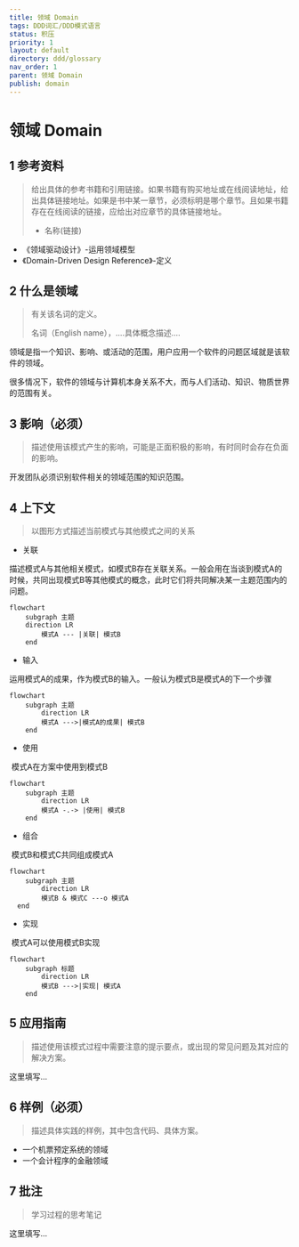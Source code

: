 ```yaml
---
title: 领域 Domain
tags: DDD词汇/DDD模式语言
status: 积压
priority: 1
layout: default
directory: ddd/glossary
nav_order: 1
parent: 领域 Domain
publish: domain
---
```


# 领域 Domain

## 1 参考资料

>给出具体的参考书籍和引用链接。如果书籍有购买地址或在线阅读地址，给出具体链接地址。如果是书中某一章节，必须标明是哪个章节。且如果书籍存在在线阅读的链接，应给出对应章节的具体链接地址。
>
> - 名称(链接)

- 《领域驱动设计》-运用领域模型
- 《Domain-Driven Design Reference》-定义

## 2 什么是领域

> 有关该名词的定义。
> 
> 名词（English name），....具体概念描述....

领域是指一个知识、影响、或活动的范围，用户应用一个软件的问题区域就是该软件的领域。

很多情况下，软件的领域与计算机本身关系不大，而与人们活动、知识、物质世界的范围有关。

## 3 影响（必须）

> 描述使用该模式产生的影响，可能是正面积极的影响，有时同时会存在负面的影响。

开发团队必须识别软件相关的领域范围的知识范围。

## 4 上下文
> 以图形方式描述当前模式与其他模式之间的关系

- 关联

​	描述模式A与其他相关模式，如模式B存在关联关系。一般会用在当谈到模式A的时候，共同出现模式B等其他模式的概念，此时它们将共同解决某一主题范围内的问题。

```mermaid
flowchart 
	subgraph 主题
	direction LR
		模式A --- |关联| 模式B
	end
```

- 输入

​	运用模式A的成果，作为模式B的输入。一般认为模式B是模式A的下一个步骤

```mermaid
flowchart
	subgraph 主题
		direction LR
		模式A --->|模式A的成果| 模式B
	end
```

- 使用

​	模式A在方案中使用到模式B

```mermaid
flowchart
	subgraph 主题
		direction LR
		模式A -.-> |使用| 模式B
	end
```

- 组合

​	模式B和模式C共同组成模式A

```mermaid
flowchart
	subgraph 主题
		direction LR
		模式B & 模式C ---o 模式A
  end
```

- 实现

​	模式A可以使用模式B实现

```mermaid
flowchart
	subgraph 标题
		direction LR
		模式B --->|实现| 模式A
	end
```

## 5 应用指南

> 描述使用该模式过程中需要注意的提示要点，或出现的常见问题及其对应的解决方案。

这里填写...

## 6 样例（必须）

> 描述具体实践的样例，其中包含代码、具体方案。

- 一个机票预定系统的领域
- 一个会计程序的金融领域

## 7 批注

> 学习过程的思考笔记

这里填写...

